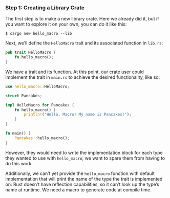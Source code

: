 ### Step 1: Creating a Library Crate

The first step is to make a new library crate. Here we already did it, 
but if you want to explore it on your own, you can do it like this:

```text
$ cargo new hello_macro --lib
```

Next, we’ll define the `HelloMacro` trait and its associated function in `lib.rs`:

```rust
pub trait HelloMacro {
    fn hello_macro();
}
```

We have a trait and its function. At this point, our crate user could implement the trait in `main.rs` to achieve the desired functionality, like so:

```rust
use hello_macro::HelloMacro;

struct Pancakes;

impl HelloMacro for Pancakes {
    fn hello_macro() {
        println!("Hello, Macro! My name is Pancakes!");
    }
}

fn main() {
    Pancakes::hello_macro();
}
```

However, they would need to write the implementation block for each type they wanted to use with `hello_macro`; we want to spare them from having to do this work.

Additionally, we can’t yet provide the `hello_macro` function with default implementation that will print the name of the type the trait is implemented on: Rust doesn’t have reflection capabilities, so it can’t look up the type’s name at runtime. We need a macro to generate code at compile time.